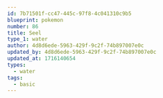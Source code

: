 ```yaml
---
id: 7b71501f-cc47-445c-97f8-4c041310c9b5
blueprint: pokemon
number: 86
title: Seel
type_1: water
author: 4d8d6ede-5963-429f-9c2f-74b897007e0c
updated_by: 4d8d6ede-5963-429f-9c2f-74b897007e0c
updated_at: 1716140654
types:
  - water
tags:
  - basic
---
```


